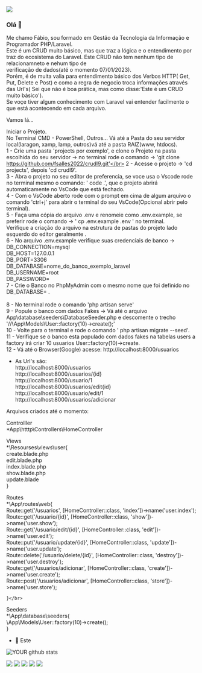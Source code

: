 <img src="https://github.com/pr2tik1/pr2tik1/blob/master/IMAGE-NAME">

### Olá 👋
 
Me chamo Fábio, sou formado em Gestão da Tecnologia da Informação e Programador PHP/Laravel.</br>
Este é um CRUD muito básico, mas que traz a lógica e o entendimento por traz do ecosistema do Laravel. Este CRUD não tem nenhum tipo de relacionamneto e nehum tipo de</br> verificação de dados(até o momento 07/01/2023).</br>
Porém, é de muita valia para entendimento básico dos Verbos HTTP( Get, Put, Delete e Post) e como a regra de negocio troca informações através das Url's( Sei que não é boa prática, mas como disse:'Este é um CRUD muito básico').</br>
Se voçe tiver algum conhecimento com Laravel vai entender facilmente o que está acontecendo em cada arquivo.</br>

Vamos lá...</br>

Iniciar o Projeto.</br>
No Terminal CMD - PowerShell, Outros... Vá até a Pasta do seu servidor local(laragon, xamp, lamp, outros)vá até a pasta RAIZ(www, htdocs).</br>
1 - Crie uma pasta 'projects por exemplo', e clone o Projeto na pasta escolhida do seu servidor -> no terminal rode o comando -> 'git clone https://github.com/fsalles2022/crudl9.git'</br>
2 - Acesse o projeto -> 'cd projects', depois 'cd crudl9'.</br>
3 - Abra o projeto no seu editor de preferencia, se voce usa o Vscode rode no terminal mesmo o comando: ' code .', que o projeto abrirá automaticamente no VsCode que está fechado.</br>
4 - Com o VsCode aberto rode com o prompt em cima de algum arquivo o comando 'ctrl+j' para abrir o terminal do seu VsCode(Opcional abrir pelo terminal).</br>
5 - Faça uma cópia do arquivo .env e renomeie como .env.example, se preferir rode o comando -> ' cp .env.example .env ' no terminal.</br>
Verifique a criação do arquivo na estrutura de pastas do projeto lado esquerdo do editor geralmente .</br>
6 - No arquivo .env.example verifique suas credenciais de banco -> </br>
                        DB_CONNECTION=mysql</br>
                        DB_HOST=127.0.0.1</br>
                        DB_PORT=3306</br>
                        DB_DATABASE=nome_do_banco_exemplo_laravel</br>
                        DB_USERNAME=root</br>
                        DB_PASSWORD=</br>
7 - Crie o Banco no PhpMyAdmin com o mesmo nome que foi definido no DB_DATABASE= .</br>                    
8 - No terminal rode o comando 'php artisan serve' </br>
9 - Popule o banco com dados Fakes -> Vá até o arquivo App\database\seeders\DatabaseSeeder.php e descomente o trecho '//\App\Models\User::factory(10)->create();'</br>
10 - Volte para o terminal e rode o comando ' php artisan migrate --seed'.</br>
11 - Verifique se o banco esta populado com dados fakes na tabelas users a factory irá criar 10 usuarios User::factory(10)->create.</br>
12 - Vá até o Browser(Google) acesse: http://localhost:8000/usuarios</br>

* As Url's são:</br>
http://localhost:8000/usuarios</br>
http://localhost:8000/usuarios/{id}</br>
http://localhost:8000/usuario/1</br>
http://localhost:8000/usuarios/edit{id}</br>
http://localhost:8000/usuario/edit/1</br>
http://localhost:8000/usuarios/adicionar</br>


Arquivos criados até o momento:</br>

Controlller</br>
*App\htttp\Controllers\HomeController</br>

Views</br>
*\Resourses\views\user{</br>
    create.blade.php</br>
    edit.blade.php</br>
    index.blade.php</br>
    show.blade.php</br>
    update.blade</br>
    }</br>

Routes   </br>
*\App\routes\web{</br>
Route::get('/usuarios', [HomeController::class, 'index'])->name('user.index');</br>
Route::get('/usuario/{id}', [HomeController::class, 'show'])->name('user.show');</br>
Route::get('/usuario/edit/{id}', [HomeController::class, 'edit'])->name('user.edit');</br>
Route::put('/usuario/update/{id}', [HomeController::class, 'update'])->name('user.update');</br>
Route::delete('/usuario/delete/{id}', [HomeController::class, 'destroy'])->name('user.destroy');</br>
Route::get('/usuarios/adicionar', [HomeController::class, 'create'])->name('user.create');</br>
Route::post('/usuarios/adicionar', [HomeController::class, 'store'])->name('user.store');</br>

    }</br>

Seeders</br>
*\App\database\seeders{</br>
\App\Models\User::factory(10)->create();</br>
 }</br>


- 🤝 Este 

![YOUR github stats](https://github-readme-stats.vercel.app/api?username=fsalles2022)</br>

[<img src="https://img.shields.io/badge/twitter-%231DA1F2.svg?&style=for-the-badge&logo=twitter&logoColor=white" />](https://twitter.com/USERNAME) [<img src="https://img.shields.io/badge/medium-%2312100E.svg?&style=for-the-badge&logo=medium&logoColor=white" />](https://medium.com/USERNAME)  [<img src="https://img.shields.io/badge/linkedin-%230077B5.svg?&style=for-the-badge&logo=linkedin&logoColor=white" />](https://www.linkedin.com/in/fabio-salles-47a85988//) [<img src = "https://img.shields.io/badge/instagram-%23E4405F.svg?&style=for-the-badge&logo=instagram&logoColor=white">](https://www.instagram.com/USERNAME/) [<img src = "https://img.shields.io/badge/facebook-%231877F2.svg?&style=for-the-badge&logo=facebook&logoColor=white">](https://www.facebook.com/USERNAME)